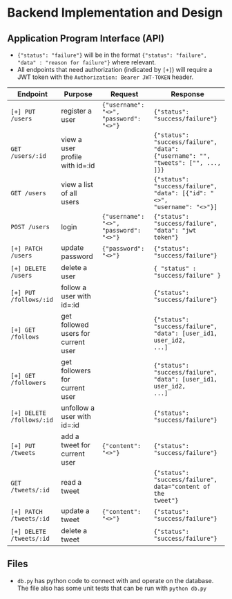 # Backend Implementation and Design

## Application Program Interface (API)

- `{"status": "failure"}` will be in the format
`{"status": "failure", "data" : "reason for failure"}`
where relevant.
- All endpoints that need authorization (indicated by `[+]`) will
require a JWT token with the `Authorization: Bearer JWT-TOKEN` header.

| Endpoint | Purpose | Request | Response |
|----------|---------|---------|----------|
| `[+] PUT /users` | register a user | <code>{"username": "<>", "password": "<>"}</code> | <code>{"status": "success/failure"}</code> |
| `GET /users/:id` | view a user profile with id=:id | | <code>{"status": "success/failure", "data": {"username": "", "tweets": ["", ..., ]}}</code> |
| `GET /users` | view a list of all users | | <code>{"status": "success/failure", "data": [{"id": "<>", "username": "<>"}]</code> |
| `POST /users` | login | <code>{"username": "<>", "password": "<>"}</code>| <code>{"status": "success/failure", "data": "jwt token"}</code> |
| `[+] PATCH /users` | update password | <code>{"password": "<>"}</code> | <code>{"status": "success/failure"}</code>|
| `[+] DELETE /users` | delete a user | | <code>{ "status" : "success/failure" } </code> |
| `[+] PUT /follows/:id` | follow a user with id=:id | | <code>{"status": "success/failure"}</code> |
| `[+] GET /follows` | get followed users for current user| | <code>{"status": "success/failure", "data": [user_id1, user_id2, ...]</code> |
| `[+] GET /followers` | get followers for current user| | <code>{"status": "success/failure", "data": [user_id1, user_id2, ...]</code> |
| `[+] DELETE /follows/:id` | unfollow a user with id=:id | | <code>{"status": "success/failure"}</code> |
| `[+] PUT /tweets` | add a tweet for current user | <code>{"content": "<>"}</code> | <code>{"status": "success/failure"}</code> |
| `GET /tweets/:id` | read a tweet | | <code>{"status": "success/failure", data="content of the tweet"}</code> |
| `[+] PATCH /tweets/:id` | update a tweet | <code>{"content": "<>"}</code> | <code>{"status": "success/failure"}</code> |
| `[+] DELETE /tweets/:id` | delete a tweet | | <code>{"status": "success/failure"}</code> |

## Files

- `db.py` has python code to connect with and operate on the database.
The file also has some unit tests that can be run with `python db.py`
